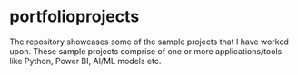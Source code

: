 # portfolioprojects

The repository showcases some of the sample projects that I have worked upon.
These sample projects comprise of one or more applications/tools like Python, Power BI, AI/ML models etc. 
